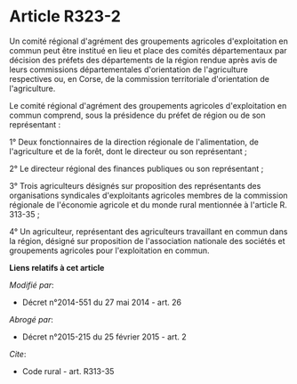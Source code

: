 # Article R323-2

Un comité régional d'agrément des groupements agricoles d'exploitation en commun peut être institué en lieu et place des
comités départementaux par décision des préfets des départements de la région rendue après avis de leurs commissions
départementales d'orientation de l'agriculture respectives ou, en Corse, de la commission territoriale d'orientation de
l'agriculture. 

Le comité régional d'agrément des groupements agricoles d'exploitation en commun comprend, sous la présidence du préfet de
région ou de son représentant : 

1° Deux fonctionnaires de la direction régionale de l'alimentation, de l'agriculture et de la forêt, dont le directeur ou son
représentant ; 

2° Le directeur régional des finances publiques ou son représentant ; 

3° Trois agriculteurs désignés sur proposition des représentants des organisations syndicales d'exploitants agricoles membres
de la commission régionale de l'économie agricole et du monde rural mentionnée à l'article R. 313-35 ; 

4° Un agriculteur, représentant des agriculteurs travaillant en commun dans la région, désigné sur proposition de
l'association nationale des sociétés et groupements agricoles pour l'exploitation en commun.

**Liens relatifs à cet article**

_Modifié par_:

  - Décret n°2014-551 du 27 mai 2014 - art. 26

_Abrogé par_:

  - Décret n°2015-215 du 25 février 2015 - art. 2

_Cite_:

  - Code rural - art. R313-35
